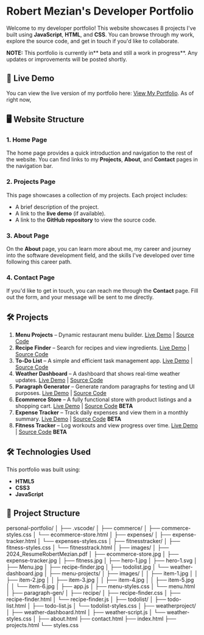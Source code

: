 # Robert Mezian's Developer Portfolio

Welcome to my developer portfolio! This website showcases 8 projects I've built using **JavaScript**, **HTML**, and **CSS**. You can browse through my work, explore the source code, and get in touch if you'd like to collaborate.

**NOTE:** This portfolio is currently in** beta and still a work in progress**. Any updates or improvements will be posted shortly.

## 🚀 Live Demo
You can view the live version of my portfolio here: [View My Portfolio](https://github.com/ramezian1/personal-portfolio). As of right now, 

## 🖥️ Website Structure

### 1. **Home Page**
The home page provides a quick introduction and navigation to the rest of the website. You can find links to my **Projects**, **About**, and **Contact** pages in the navigation bar.

### 2. **Projects Page**
This page showcases a collection of my projects. Each project includes:
- A brief description of the project.
- A link to the **live demo** (if available).
- A link to the **GitHub repository** to view the source code.

### 3. **About Page**
On the **About** page, you can learn more about me, my career and journey into the software development field, and the skills I've developed over time following this career path.

### 4. **Contact Page**
If you'd like to get in touch, you can reach me through the **Contact** page. Fill out the form, and your message will be sent to me directly.

## 🛠️ **Projects**
1. **Menu Projects** – Dynamic restaurant menu builder. [Live Demo](#) | [Source Code](#)
2. **Recipe Finder** – Search for recipes and view ingredients. [Live Demo](#) | [Source Code](#)
3. **To-Do List** – A simple and efficient task management app. [Live Demo](#) | [Source Code](#)
4. **Weather Dashboard** – A dashboard that shows real-time weather updates. [Live Demo](#) | [Source Code](#)
5. **Paragraph Generator** – Generate random paragraphs for testing and UI purposes. [Live Demo](#) | [Source Code](#)
6. **Ecommerce Store** – A fully functional store with product listings and a shopping cart. [Live Demo](#) | [Source Code](#) **BETA**
7. **Expense Tracker** – Track daily expenses and view them in a monthly summary. [Live Demo](#) | [Source Code](#) **BETA**
8. **Fitness Tracker** – Log workouts and view progress over time. [Live Demo](#) | [Source Code](#) **BETA**
   

## 🛠️ Technologies Used
This portfolio was built using:
- **HTML5**
- **CSS3**
- **JavaScript**

## 📂 Project Structure
personal-portfolio/
│
├── .vscode/
│
├── commerce/
│   ├── commerce-styles.css
│   └── ecommerce-store.html
│
├── expenses/
│   ├── expense-tracker.html
│   └── expenses-styles.css
│
├── fitnesstracker/
│   ├── fitness-styles.css
│   └── fitnesstrack.html
│
├── images/
│   ├── 2024_ResumeRobertMezian.pdf
│   ├── ecommerce-store.jpg
│   ├── expense-tracker.jpg
│   ├── fitness.jpg
│   ├── hero-1.jpg
│   ├── hero-1.svg
│   ├── Menu.jpg
│   ├── recipe-finder.jpg
│   ├── todolist.jpg
│   └── weather-dashboard.jpg
│
├── menu-projects/
│   ├── images/
│   │   ├── item-1.jpg
│   │   ├── item-2.jpg
│   │   ├── item-3.jpg
│   │   ├── item-4.jpg
│   │   ├── item-5.jpg
│   │   └── item-6.jpg
│   ├── app.js
│   ├── menu-styles.css
│   └── menu.html
│
├── paragraph-gen/
│
├── recipe/
│   ├── recipe-finder.css
│   ├── recipe-finder.html
│   └── recipe-finder.js
│
├── todolist/
│   ├── todo-list.html
│   ├── todo-list.js
│   └── todolist-styles.css
│
├── weatherproject/
│   ├── weather-dashboard.html
│   ├── weather-script.js
│   └── weather-styles.css
│
├── about.html
├── contact.html
├── index.html
├── projects.html
└── styles.css
